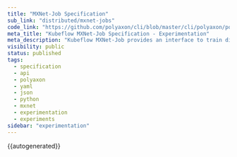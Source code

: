 ```yaml
---
title: "MXNet-Job Specification"
sub_link: "distributed/mxnet-jobs"
code_link: "https://github.com/polyaxon/cli/blob/master/cli/polyaxon/polyflow/run/kubeflow/mx_job.py"
meta_title: "Kubeflow MXNet-Job Specification - Experimentation"
meta_description: "Kubeflow MXNet-Job provides an interface to train distributed experiments with MXNet."
visibility: public
status: published
tags:
  - specification
  - api
  - polyaxon
  - yaml
  - json
  - python
  - mxnet
  - experimentation
  - experiments
sidebar: "experimentation"
---
```


{{autogenerated}}
